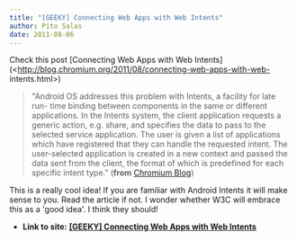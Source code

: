 ```yaml
---
title: "[GEEKY] Connecting Web Apps with Web Intents"
author: Pito Salas
date: 2011-08-06
---
```


Check this post [Connecting Web Apps with Web
Intents](<http://blog.chromium.org/2011/08/connecting-web-apps-with-web-
intents.html>)

> "Android OS addresses this problem with Intents, a facility for late run-
> time binding between components in the same or different applications. In
> the Intents system, the client application requests a generic action, e.g.
> share, and specifies the data to pass to the selected service application.
> The user is given a list of applications which have registered that they can
> handle the requested intent. The user-selected application is created in a
> new context and passed the data sent from the client, the format of which is
> predefined for each specific intent type." (**from** [Chromium
> Blog](<http://blog.chromium.org/feeds/posts/default>))

This is a really cool idea! If you are familiar with Android Intents it will
make sense to you. Read the article if not. I wonder whether W3C will embrace
this as a 'good idea'. I think they should!


* **Link to site:** **[[GEEKY] Connecting Web Apps with Web Intents](None)**
